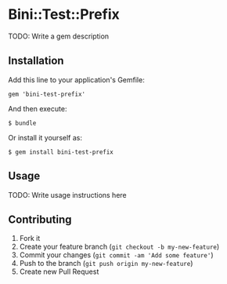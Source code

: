 # Bini::Test::Prefix

TODO: Write a gem description

## Installation

Add this line to your application's Gemfile:

    gem 'bini-test-prefix'

And then execute:

    $ bundle

Or install it yourself as:

    $ gem install bini-test-prefix

## Usage

TODO: Write usage instructions here

## Contributing

1. Fork it
2. Create your feature branch (`git checkout -b my-new-feature`)
3. Commit your changes (`git commit -am 'Add some feature'`)
4. Push to the branch (`git push origin my-new-feature`)
5. Create new Pull Request
